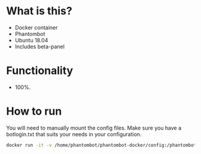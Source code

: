 # What is this?
* Docker container
* Phantombot
* Ubuntu 18.04
* Includes beta-panel

# Functionality
* 100%. 

# How to run
You will need to manually mount the config files. Make sure you have a  botlogin.txt that suits your needs  in your configuration.
```sh
docker run -it -v /home/phantombot/phantombot-docker/config:/phantombot/config -v /etc/localtime:/etc/localtime:ro --net=host phantombot-ubuntu:latest
```
